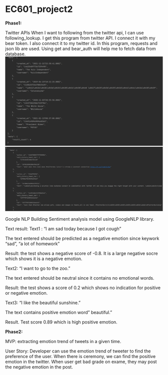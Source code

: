 # EC601_project2

**Phase1:**

Twitter APIs
When I want to following from the twitter api, I can use following_lookup. I get this program from twitter API. I connect it with my bear token. I also connect it to my twitter id. 
In this program, requests and json lib are used. Using get and bear_auth will help me to fetch data from database.
![alt text](https://github.com/xu842251462/EC601_project2/blob/master/img.png)
![alt text](https://github.com/xu842251462/EC601_project2/blob/master/img_1.png)


Google NLP
Building Sentiment analysis model using GoogleNLP library.

Text result:
Text1 : “I am sad today because I got cough”

The text entered should be predicted as a negative emotion since keywork “sad”, “a lot of homework”

Result: the test shows a negative score of -0.8. It is a large negative socre which shows it is a negative emotion.

Text2: “I want to go to the zoo.”

The text entered should be neutral since it contains no emotional words.

Result: the test shows a score of 0.2 which shows no indication for positive or negative emotion.

Text3: “I like the beautiful sunshine.”

The text contains positive emotion word” beautiful.”

Result. Test score 0.89 which is high positive emotion.

**Phase2:**

MVP: extracting emotion trend of tweets in a given time.

User Story: Developer can use the emotion trend of tweeter to find the preference of the user. When there is ceremony, we can find the positive emotion in the twitter. When user get bad grade on exame, they may post the negative emotion in the post.


